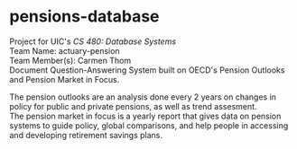# pensions-database
Project for UIC's _CS 480: Database Systems_  
Team Name: actuary-pension  
Team Member(s): Carmen Thom  
Document Question-Answering System built on OECD's Pension Outlooks and Pension Market in Focus.  

The pension outlooks are an analysis done every 2 years on changes in policy for public and private pensions, as well as trend assesment.  
The pension market in focus is a yearly report that gives data on pension systems to guide policy, global comparisons, and help people in accessing and developing retirement savings plans.  
